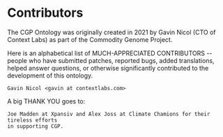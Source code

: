 # Contributors

The CGP Ontology was originally created in 2021 by Gavin Nicol (CTO of Context Labs)
as part of the Commodity Genome Project.

Here is an alphabetical list of MUCH-APPRECIATED CONTRIBUTORS -- people who have 
submitted patches, reported bugs, added translations, helped answer questions, or 
otherwise significantly contributed to the development of this ontology.

	Gavin Nicol <gavin at contextlabs.com>

A big THANK YOU goes to:

    Joe Madden at Xpansiv and Alex Joss at Climate Chamions for their tireless efforts
    in supporting CGP.

